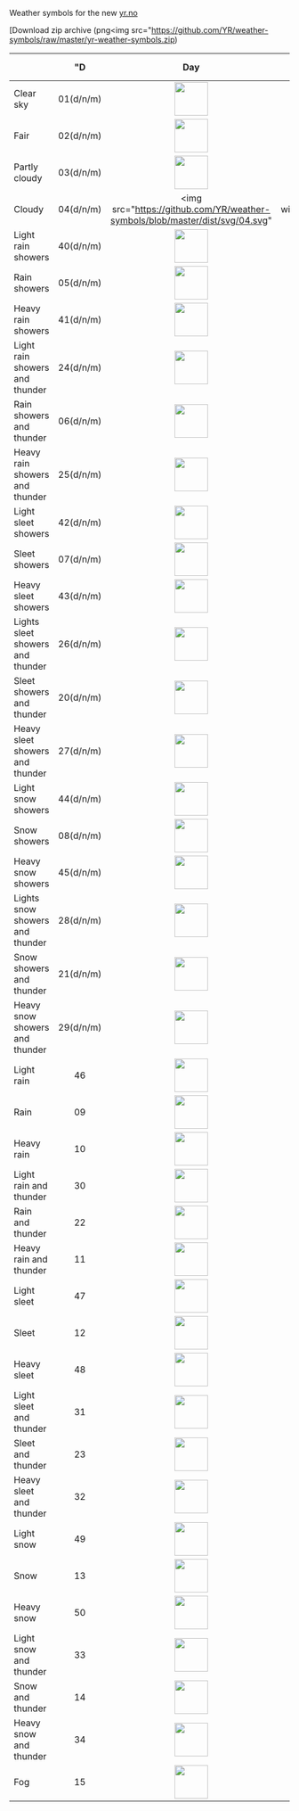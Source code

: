 Weather symbols for the new [yr.no](https://www.yr.no/en)

[Download zip archive (png<img src="https://github.com/YR/weather-symbols/raw/master/yr-weather-symbols.zip)

|                                  |"D        | Day          | Night       | Winter sun  |
|----------------------------------|:---------:|:------------:|:-----------:|:-----------:|
| Clear sky                        | 01(d/n/m) | <img src="https://github.com/YR/weather-symbols/blob/master/dist/svg/01d.svg" width="60"> | <img src="https://github.com/YR/weather-symbols/blob/master/dist/svg/01n.svg" width="60"> | <img src="https://github.com/YR/weather-symbols/blob/master/dist/svg/01m.svg" width="60"> |
| Fair                             | 02(d/n/m) | <img src="https://github.com/YR/weather-symbols/blob/master/dist/svg/02d.svg" width="60"> | <img src="https://github.com/YR/weather-symbols/blob/master/dist/svg/02n.svg" width="60"> | <img src="https://github.com/YR/weather-symbols/blob/master/dist/svg/02m.svg" width="60"> |
| Partly cloudy                    | 03(d/n/m) | <img src="https://github.com/YR/weather-symbols/blob/master/dist/svg/03d.svg" width="60"> | <img src="https://github.com/YR/weather-symbols/blob/master/dist/svg/03n.svg" width="60"> | <img src="https://github.com/YR/weather-symbols/blob/master/dist/svg/03m.svg" width="60"> |
| Cloudy                           | 04(d/n/m) |<img src="https://github.com/YR/weather-symbols/blob/master/dist/svg/04.svg"| width="60">  |             |             |
| Light rain showers               | 40(d/n/m) | <img src="https://github.com/YR/weather-symbols/blob/master/dist/svg/40d.svg" width="60"> | <img src="https://github.com/YR/weather-symbols/blob/master/dist/svg/40n.svg" width="60"> | <img src="https://github.com/YR/weather-symbols/blob/master/dist/svg/40m.svg" width="60"> |
| Rain showers                     | 05(d/n/m) | <img src="https://github.com/YR/weather-symbols/blob/master/dist/svg/05d.svg" width="60"> | <img src="https://github.com/YR/weather-symbols/blob/master/dist/svg/05n.svg" width="60"> | <img src="https://github.com/YR/weather-symbols/blob/master/dist/svg/05m.svg" width="60"> |
| Heavy rain showers               | 41(d/n/m) | <img src="https://github.com/YR/weather-symbols/blob/master/dist/svg/41d.svg" width="60"> | <img src="https://github.com/YR/weather-symbols/blob/master/dist/svg/41n.svg" width="60"> | <img src="https://github.com/YR/weather-symbols/blob/master/dist/svg/41m.svg" width="60"> |
| Light rain showers and thunder   | 24(d/n/m) | <img src="https://github.com/YR/weather-symbols/blob/master/dist/svg/24d.svg" width="60"> | <img src="https://github.com/YR/weather-symbols/blob/master/dist/svg/24n.svg" width="60"> | <img src="https://github.com/YR/weather-symbols/blob/master/dist/svg/24m.svg" width="60"> |
| Rain showers and thunder         | 06(d/n/m) | <img src="https://github.com/YR/weather-symbols/blob/master/dist/svg/06d.svg" width="60"> | <img src="https://github.com/YR/weather-symbols/blob/master/dist/svg/06n.svg" width="60"> | <img src="https://github.com/YR/weather-symbols/blob/master/dist/svg/06m.svg" width="60"> |
| Heavy rain showers and thunder   | 25(d/n/m) | <img src="https://github.com/YR/weather-symbols/blob/master/dist/svg/25d.svg" width="60"> | <img src="https://github.com/YR/weather-symbols/blob/master/dist/svg/25n.svg" width="60"> | <img src="https://github.com/YR/weather-symbols/blob/master/dist/svg/25m.svg" width="60"> |
| Light sleet showers              | 42(d/n/m) | <img src="https://github.com/YR/weather-symbols/blob/master/dist/svg/42d.svg" width="60"> | <img src="https://github.com/YR/weather-symbols/blob/master/dist/svg/42n.svg" width="60"> | <img src="https://github.com/YR/weather-symbols/blob/master/dist/svg/42m.svg" width="60"> |
| Sleet showers                    | 07(d/n/m) | <img src="https://github.com/YR/weather-symbols/blob/master/dist/svg/07d.svg" width="60"> | <img src="https://github.com/YR/weather-symbols/blob/master/dist/svg/07n.svg" width="60"> | <img src="https://github.com/YR/weather-symbols/blob/master/dist/svg/07m.svg" width="60"> |
| Heavy sleet showers              | 43(d/n/m) | <img src="https://github.com/YR/weather-symbols/blob/master/dist/svg/43d.svg" width="60"> | <img src="https://github.com/YR/weather-symbols/blob/master/dist/svg/43n.svg" width="60"> | <img src="https://github.com/YR/weather-symbols/blob/master/dist/svg/43m.svg" width="60"> |
| Lights sleet showers and thunder | 26(d/n/m) | <img src="https://github.com/YR/weather-symbols/blob/master/dist/svg/26d.svg" width="60"> | <img src="https://github.com/YR/weather-symbols/blob/master/dist/svg/26n.svg" width="60"> | <img src="https://github.com/YR/weather-symbols/blob/master/dist/svg/26m.svg" width="60"> |
| Sleet showers and thunder        | 20(d/n/m) | <img src="https://github.com/YR/weather-symbols/blob/master/dist/svg/20d.svg" width="60"> | <img src="https://github.com/YR/weather-symbols/blob/master/dist/svg/20n.svg" width="60"> | <img src="https://github.com/YR/weather-symbols/blob/master/dist/svg/20m.svg" width="60"> |
| Heavy sleet showers and thunder  | 27(d/n/m) | <img src="https://github.com/YR/weather-symbols/blob/master/dist/svg/27d.svg" width="60"> | <img src="https://github.com/YR/weather-symbols/blob/master/dist/svg/27n.svg" width="60"> | <img src="https://github.com/YR/weather-symbols/blob/master/dist/svg/27m.svg" width="60"> |
| Light snow showers               | 44(d/n/m) | <img src="https://github.com/YR/weather-symbols/blob/master/dist/svg/44d.svg" width="60"> | <img src="https://github.com/YR/weather-symbols/blob/master/dist/svg/44n.svg" width="60"> | <img src="https://github.com/YR/weather-symbols/blob/master/dist/svg/44m.svg" width="60"> |
| Snow showers                     | 08(d/n/m) | <img src="https://github.com/YR/weather-symbols/blob/master/dist/svg/08d.svg" width="60"> | <img src="https://github.com/YR/weather-symbols/blob/master/dist/svg/08n.svg" width="60"> | <img src="https://github.com/YR/weather-symbols/blob/master/dist/svg/08m.svg" width="60"> |
| Heavy snow showers               | 45(d/n/m) | <img src="https://github.com/YR/weather-symbols/blob/master/dist/svg/45d.svg" width="60"> | <img src="https://github.com/YR/weather-symbols/blob/master/dist/svg/45n.svg" width="60"> | <img src="https://github.com/YR/weather-symbols/blob/master/dist/svg/45m.svg" width="60"> |
| Lights snow showers and thunder  | 28(d/n/m) | <img src="https://github.com/YR/weather-symbols/blob/master/dist/svg/28d.svg" width="60"> | <img src="https://github.com/YR/weather-symbols/blob/master/dist/svg/28n.svg" width="60"> | <img src="https://github.com/YR/weather-symbols/blob/master/dist/svg/28m.svg" width="60"> |
| Snow showers and thunder         | 21(d/n/m) | <img src="https://github.com/YR/weather-symbols/blob/master/dist/svg/21d.svg" width="60"> | <img src="https://github.com/YR/weather-symbols/blob/master/dist/svg/21n.svg" width="60"> | <img src="https://github.com/YR/weather-symbols/blob/master/dist/svg/21m.svg" width="60"> |
| Heavy snow showers and thunder   | 29(d/n/m) | <img src="https://github.com/YR/weather-symbols/blob/master/dist/svg/29d.svg" width="60"> | <img src="https://github.com/YR/weather-symbols/blob/master/dist/svg/29n.svg" width="60"> | <img src="https://github.com/YR/weather-symbols/blob/master/dist/svg/29m.svg" width="60"> |
| Light rain                       | 46        | <img src="https://github.com/YR/weather-symbols/blob/master/dist/svg/46.svg" width="60">  |             |             |
| Rain                             | 09        | <img src="https://github.com/YR/weather-symbols/blob/master/dist/svg/09.svg" width="60">  |             |             |
| Heavy rain                       | 10        | <img src="https://github.com/YR/weather-symbols/blob/master/dist/svg/10.svg" width="60">  |             |             |
| Light rain and thunder           | 30        | <img src="https://github.com/YR/weather-symbols/blob/master/dist/svg/30.svg" width="60">  |             |             |
| Rain and thunder                 | 22        | <img src="https://github.com/YR/weather-symbols/blob/master/dist/svg/22.svg" width="60">  |             |             |
| Heavy rain and thunder           | 11        | <img src="https://github.com/YR/weather-symbols/blob/master/dist/svg/11.svg" width="60">  |             |             |
| Light sleet                      | 47        | <img src="https://github.com/YR/weather-symbols/blob/master/dist/svg/47.svg" width="60">  |             |             |
| Sleet                            | 12        | <img src="https://github.com/YR/weather-symbols/blob/master/dist/svg/12.svg" width="60">  |             |             |
| Heavy sleet                      | 48        | <img src="https://github.com/YR/weather-symbols/blob/master/dist/svg/48.svg" width="60">  |             |             |
| Light sleet and thunder          | 31        | <img src="https://github.com/YR/weather-symbols/blob/master/dist/svg/31.svg" width="60">  |             |             |
| Sleet and thunder                | 23        | <img src="https://github.com/YR/weather-symbols/blob/master/dist/svg/23.svg" width="60">  |             |             |
| Heavy sleet and thunder          | 32        | <img src="https://github.com/YR/weather-symbols/blob/master/dist/svg/32.svg" width="60">  |             |             |
| Light snow                       | 49        | <img src="https://github.com/YR/weather-symbols/blob/master/dist/svg/49.svg" width="60">  |             |             |
| Snow                             | 13        | <img src="https://github.com/YR/weather-symbols/blob/master/dist/svg/13.svg" width="60">  |             |             |
| Heavy snow                       | 50        | <img src="https://github.com/YR/weather-symbols/blob/master/dist/svg/50.svg" width="60">  |             |             |
| Light snow and thunder           | 33        | <img src="https://github.com/YR/weather-symbols/blob/master/dist/svg/33.svg" width="60">  |             |             |
| Snow and thunder                 | 14        | <img src="https://github.com/YR/weather-symbols/blob/master/dist/svg/14.svg" width="60">  |             |             |
| Heavy snow and thunder           | 34        | <img src="https://github.com/YR/weather-symbols/blob/master/dist/svg/34.svg" width="60">  |             |             |
| Fog                              | 15        | <img src="https://github.com/YR/weather-symbols/blob/master/dist/svg/15.svg" width="60">  |             |             |



